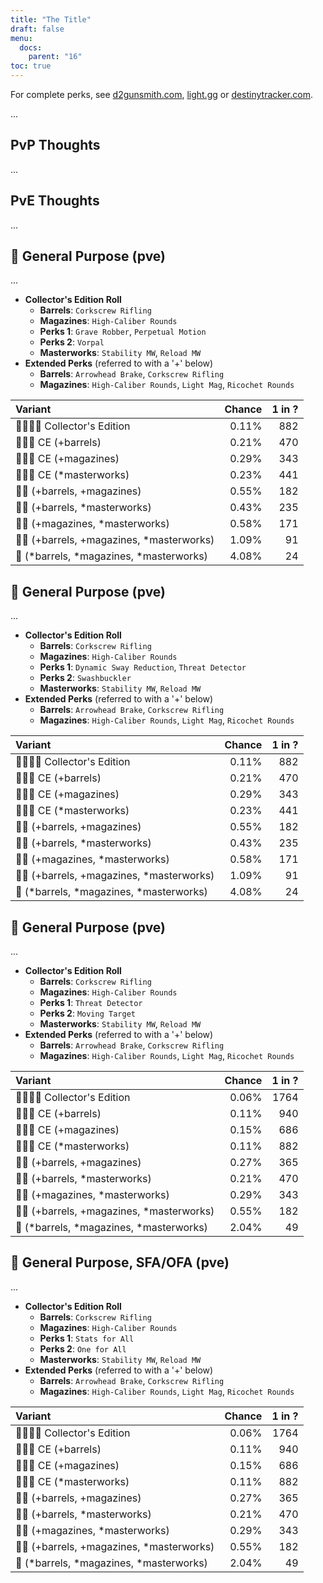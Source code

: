 ```yaml
---
title: "The Title"
draft: false
menu:
  docs:
    parent: "16"
toc: true
---
```


For complete perks, see [d2gunsmith.com](https://d2gunsmith.com/w/3785032442), [light.gg](https://www.light.gg/db/items/3785032442) or [destinytracker.com](https://destinytracker.com/destiny-2/db/items/3785032442).

...

## PvP Thoughts

...

## PvE Thoughts

...

## 👾 General Purpose (pve)

...

* **Collector's Edition Roll**
  * **Barrels**: `Corkscrew Rifling`
  * **Magazines**: `High-Caliber Rounds`
  * **Perks 1**: `Grave Robber`, `Perpetual Motion`
  * **Perks 2**: `Vorpal`
  * **Masterworks**: `Stability MW`, `Reload MW`
* **Extended Perks** (referred to with a '+' below)
  * **Barrels**: `Arrowhead Brake`, `Corkscrew Rifling`
  * **Magazines**: `High-Caliber Rounds`, `Light Mag`, `Ricochet Rounds`

| Variant | Chance | 1 in ? |
|:-|-:|-:|
| 👾👾👾🌟 Collector's Edition | 0.11% | 882 |
| 👾👾👾 CE (+barrels) | 0.21% | 470 |
| 👾👾👾 CE (+magazines) | 0.29% | 343 |
| 👾👾👾 CE (*masterworks) | 0.23% | 441 |
| 👾👾 (+barrels, +magazines) | 0.55% | 182 |
| 👾👾 (+barrels, *masterworks) | 0.43% | 235 |
| 👾👾 (+magazines, *masterworks) | 0.58% | 171 |
| 👾👾 (+barrels, +magazines, *masterworks) | 1.09% | 91 |
| 👾 (*barrels, *magazines, *masterworks) | 4.08% | 24 |

## 👾 General Purpose (pve)

...

* **Collector's Edition Roll**
  * **Barrels**: `Corkscrew Rifling`
  * **Magazines**: `High-Caliber Rounds`
  * **Perks 1**: `Dynamic Sway Reduction`, `Threat Detector`
  * **Perks 2**: `Swashbuckler`
  * **Masterworks**: `Stability MW`, `Reload MW`
* **Extended Perks** (referred to with a '+' below)
  * **Barrels**: `Arrowhead Brake`, `Corkscrew Rifling`
  * **Magazines**: `High-Caliber Rounds`, `Light Mag`, `Ricochet Rounds`

| Variant | Chance | 1 in ? |
|:-|-:|-:|
| 👾👾👾🌟 Collector's Edition | 0.11% | 882 |
| 👾👾👾 CE (+barrels) | 0.21% | 470 |
| 👾👾👾 CE (+magazines) | 0.29% | 343 |
| 👾👾👾 CE (*masterworks) | 0.23% | 441 |
| 👾👾 (+barrels, +magazines) | 0.55% | 182 |
| 👾👾 (+barrels, *masterworks) | 0.43% | 235 |
| 👾👾 (+magazines, *masterworks) | 0.58% | 171 |
| 👾👾 (+barrels, +magazines, *masterworks) | 1.09% | 91 |
| 👾 (*barrels, *magazines, *masterworks) | 4.08% | 24 |

## 👾 General Purpose (pve)

...

* **Collector's Edition Roll**
  * **Barrels**: `Corkscrew Rifling`
  * **Magazines**: `High-Caliber Rounds`
  * **Perks 1**: `Threat Detector`
  * **Perks 2**: `Moving Target`
  * **Masterworks**: `Stability MW`, `Reload MW`
* **Extended Perks** (referred to with a '+' below)
  * **Barrels**: `Arrowhead Brake`, `Corkscrew Rifling`
  * **Magazines**: `High-Caliber Rounds`, `Light Mag`, `Ricochet Rounds`

| Variant | Chance | 1 in ? |
|:-|-:|-:|
| 👾👾👾🌟 Collector's Edition | 0.06% | 1764 |
| 👾👾👾 CE (+barrels) | 0.11% | 940 |
| 👾👾👾 CE (+magazines) | 0.15% | 686 |
| 👾👾👾 CE (*masterworks) | 0.11% | 882 |
| 👾👾 (+barrels, +magazines) | 0.27% | 365 |
| 👾👾 (+barrels, *masterworks) | 0.21% | 470 |
| 👾👾 (+magazines, *masterworks) | 0.29% | 343 |
| 👾👾 (+barrels, +magazines, *masterworks) | 0.55% | 182 |
| 👾 (*barrels, *magazines, *masterworks) | 2.04% | 49 |

## 👾 General Purpose, SFA/OFA (pve)

...

* **Collector's Edition Roll**
  * **Barrels**: `Corkscrew Rifling`
  * **Magazines**: `High-Caliber Rounds`
  * **Perks 1**: `Stats for All`
  * **Perks 2**: `One for All`
  * **Masterworks**: `Stability MW`, `Reload MW`
* **Extended Perks** (referred to with a '+' below)
  * **Barrels**: `Arrowhead Brake`, `Corkscrew Rifling`
  * **Magazines**: `High-Caliber Rounds`, `Light Mag`, `Ricochet Rounds`

| Variant | Chance | 1 in ? |
|:-|-:|-:|
| 👾👾👾🌟 Collector's Edition | 0.06% | 1764 |
| 👾👾👾 CE (+barrels) | 0.11% | 940 |
| 👾👾👾 CE (+magazines) | 0.15% | 686 |
| 👾👾👾 CE (*masterworks) | 0.11% | 882 |
| 👾👾 (+barrels, +magazines) | 0.27% | 365 |
| 👾👾 (+barrels, *masterworks) | 0.21% | 470 |
| 👾👾 (+magazines, *masterworks) | 0.29% | 343 |
| 👾👾 (+barrels, +magazines, *masterworks) | 0.55% | 182 |
| 👾 (*barrels, *magazines, *masterworks) | 2.04% | 49 |
